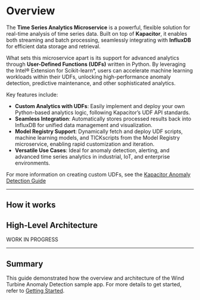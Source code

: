 # Overview

The **Time Series Analytics Microservice** is a powerful, flexible solution for real-time analysis of time series data. Built on top of **Kapacitor**, it enables both streaming and batch processing, seamlessly integrating with **InfluxDB** for efficient data storage and retrieval.

What sets this microservice apart is its support for advanced analytics through **User-Defined Functions (UDFs)** written in Python. By leveraging the Intel® Extension for Scikit-learn*, users can accelerate machine learning workloads within their UDFs, unlocking high-performance anomaly detection, predictive maintenance, and other sophisticated analytics.

Key features include:
- **Custom Analytics with UDFs**: Easily implement and deploy your own Python-based analytics logic, following Kapacitor’s UDF API standards.
- **Seamless Integration**: Automatically stores processed results back into InfluxDB for unified data management and visualization.
- **Model Registry Support**: Dynamically fetch and deploy UDF scripts, machine learning models, and TICKscripts from the Model Registry microservice, enabling rapid customization and iteration.
- **Versatile Use Cases**: Ideal for anomaly detection, alerting, and advanced time series analytics in industrial, IoT, and enterprise environments.

For more information on creating custom UDFs, see the [Kapacitor Anomaly Detection Guide](https://docs.influxdata.com/kapacitor/v1/guides/anomaly_detection/)

---

## How it works

## High-Level Architecture

WORK IN PROGRESS

---

## Summary

This guide demonstrated how the overview and architecture of the Wind Turbine Anomaly Detection sample app. For more details to get started, refer to [Getting Started](./get-started.md).

